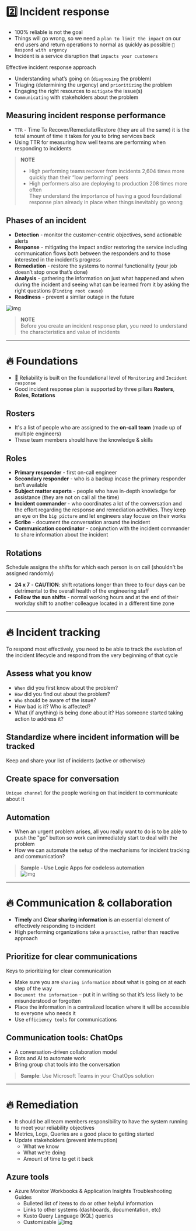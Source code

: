 # 2️⃣ Incident response
* 100% reliable is not the goal
* Things will go wrong, so we need a `plan to limit the impact` on our end users and return operations to normal as quickly as possible `💖 Respond with urgency`
* Incident is a service disruption that `impacts your customers`

Effective incident response approach
* Understanding what’s going on (`diagnosing` the problem)
* Triaging (determining the urgency) and `prioritizing` the problem
* Engaging the right resources to `mitigate` the issue(s)
* `Communicating` with stakeholders about the problem

## Measuring incident response performance
* `TTR` - Time To Recover/Remediate/Restore (they are all the same) it is the total amount of time it takes for you to bring services back
* Using TTR for measuring how well teams are performing when responding to incidents

> **NOTE**  
> * High performing teams recover from incidents 2,604 times more quickly than their “low performing” peers  
> * High performers also are deploying to production 208 times more often  
> They understand the importance of having a good foundational response plan already in place when things inevitably go wrong

## Phases of an incident
* **Detection** - monitor the customer-centric objectives, send actionable alerts
* **Response** - mitigating the impact and/or restoring the service including communication flows both between the responders and to those interested in the incident’s progress
* **Remediation** - restore the systems to normal functionality (your job doesn’t stop once that’s done)
* **Analysis** - gathering the information on just what happened and when during the incident and seeing what can be learned from it by asking the right questions (`Finding root cause`)
* **Readiness** - prevent a similar outage in the future

![img](https://docs.microsoft.com/en-us/learn/advocates/improve-reliability-incidents/media/lifecycle.png)

> **NOTE**  
> Before you create an incident response plan, you need to understand the characteristics and value of incidents

---

# 🔥 Foundations
* 💖 Reliability  is built on the foundational level of `Monitoring` and `Incident response`
* Good incident response plan is supported by three pillars **Rosters**, **Roles**, **Rotations**

## Rosters
* It's a list of people who are assigned to the **on-call team** (made up of multiple engineers)
* These team members should have the knowledge & skills

## Roles
* **Primary responder** - first on-call engineer
* **Secondary responder** - who is a backup incase the primary responder isn’t available
* **Subject matter experts** - people who have in-depth knowledge for assistance (they are not on call all the time)
* **Incident commander** - who coordinates a lot of the conversation and the effort regarding the response and remediation activities. They keep an eye on the `big picture` and let engineers stay focuse on their works
* **Scribe** - document the conversation around the incident
* **Communication coordinator** - conjunction with the incident commander to share information about the incident

## Rotations
Schedule assigns the shifts for which each person is on call (shouldn't be assigned randomly)
* **24 x 7** -  **CAUTION**: shift rotations longer than three to four days can be detrimental to the overall health of the engineering staff
* **Follow the sun shifts** - normal working hours and at the end of their workday shift to another colleague located in a different time zone

---

# 🔥 Incident tracking
To respond most effectively, you need to be able to track the evolution of the incident lifecycle and respond from the very beginning of that cycle

## Assess what you know
* `When` did you first know about the problem?
* `How` did you find out about the problem?
* `Who` should be aware of the issue?
* How bad is it? Who is affected?
* What (if anything) is being done about it? Has someone started taking action to address it?

## Standardize where incident information will be tracked
Keep and share your list of incidents (active or otherwise)

## Create space for conversation
`Unique channel` for the people working on that incident to communicate about it

## Automation
* When an urgent problem arises, all you really want to do is to be able to push the "go" button so work can immediately start to deal with the problem
* How we can automate the setup of the mechanisms for incident tracking and communication?

> **Sample - Use Logic Apps for codeless automation**  
> ![img](https://docs.microsoft.com/en-us/learn/advocates/improve-reliability-incidents/media/logic-app-overview.png)

---

# 🔥 Communication & collaboration
* **Timely** and **Clear sharing information** is an essential element of effectively responding to incident
* High performing organizations take a `proactive`, rather than reactive approach

## Prioritize for clear communications
Keys to prioritizing for clear communication
* Make sure you are `sharing information` about what is going on at each step of the way
* `Document the information` – put it in writing so that it’s less likely to be misunderstood or forgotten
* Place the information in a centralized location where it will be accessible to everyone who needs it
* Use `efficiency tools` for communications

## Communication tools: ChatOps
* A conversation-driven collaboration model
* Bots and AI to automate work
* Bring group chat tools into the conversation

> **Sample**: Use Microsoft Teams in your ChatOps solution

---

# 🔥 Remediation
* It should be all team members responsibility to have the system running to meet your reliability objectives
* Metrics, Logs, Queries are a good place to getting started
* Update stakeholders (prevent interruption)
	* What we know
	* What we’re doing
	* Amount of time to get it back

## Azure tools
* Azure Monitor Workbooks & Application Insights Troubleshooting Guides
	* Bulleted list of items to do or other helpful information
	* Links to other systems (dashboards, documentation, etc)
	* Kusto Query Language (KQL) queries
	* Customizable
![img](https://docs.microsoft.com/en-us/learn/advocates/improve-reliability-incidents/media/troubleshooting-guide-samples.png)

